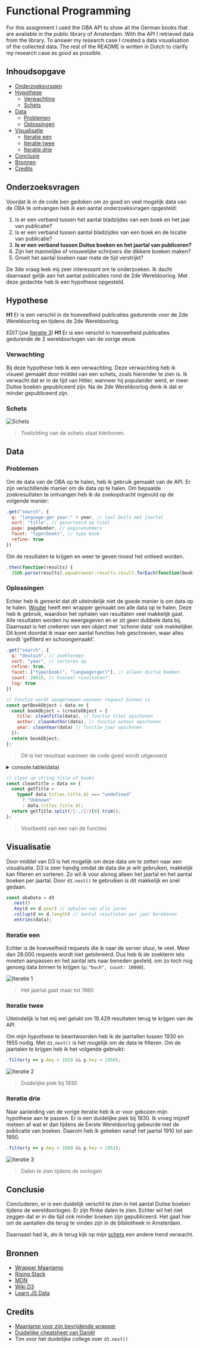 # Functional Programming

For this assignment I used the OBA API to show all the German books that are available in the public library of Amsterdam. With the API I retrieved data from the library. To answer my research case I created a data visualisation of the collected data. The rest of the README is written in Dutch to clarify my research case as good as possible.

## Inhoudsopgave

- [Onderzoeksvragen](#onderzoeksvragen-)
- [Hypothese](#hypothese)
  - [Verwachting](#verwachting)
  - [Schets](#schets)
- [Data](#data)
  - [Problemen](#problemen)
  - [Oplossingen](#oplossingen)
- [Visualisatie](#visualisatie)
  - [Iteratie een](#iteratie-een)
  - [Iteratie twee](#iteratie-twee)
  - [Iteratie drie](#iteratie-drie)
- [Conclusie](#conlusie)
- [Bronnen](#bronnen)
- [Credits](#credits)

## Onderzoeksvragen

Voordat ik in de code ben gedoken om zo goed en veel mogelijk data van de OBA te ontvangen heb ik een aantal onderzoeksvragen opgesteld:

1. Is er een verband tussen het aantal bladzijdes van een boek en het jaar van publicatie?
2. Is er een verband tussen aantal bladzijdes van een boek en de locatie van publicatie?
3. **Is er een verband tussen Duitse boeken en het jaartal van publiceren?**
4. Zijn het mannelijke of vrouwelijke schrijvers die dikkere boeken maken?
5. Groeit het aantal boeken naar mate de tijd verstrijkt?

De 3de vraag leek mij zeer interessant om te onderzoeken. Ik dacht daarnaast gelijk aan het aantal publicaties rond de 2de Wereldoorlog. Met deze gedachte heb ik een hypothese opgesteld.

## Hypothese

**H1** Er is een verschil in de hoeveelheid publicaties gedurende voor de 2de Wereldoorlog en tijdens de 2de Wereldoorlog.

_EDIT:_(zie [Iteratie 3](#iteratie-drie))
**H1** Er is een verschil in hoeveelheid publicaties gedurende de 2 wereldoorlogen van de vorige eeuw.

### Verwachting

Bij deze hypothese heb ik een verwachting. Deze verwachting heb ik visueel gemaakt door middel van een schets, zoals hieronder te zien is. Ik verwacht dat er in de tijd van Hitler, wanneer hij populairder werd, er meer Duitse boeken gepubliceerd zijn. Na de 2de Wereldoorlog denk ik dat er minder gepubliceerd zijn.

### Schets

![Schets](assets/readme-sketch-1.jpg)

> Toelichting van de schets staat hierboven.

## Data

### Problemen

Om de data van de OBA op te halen, heb ik gebruik gemaakt van de API. Er zijn verschillende manier om de data op te halen. Om bepaalde zoekresultaten te ontvangen heb ik de zoekopdracht ingevuld op de volgende manier:

```javascript
.get("search", {
  q: "language:ger year:" + year, // taal Duits met jaartal
  sort: "title", // gesorteerd op titel
  page: pageNumber, // paginanummers
  facet: "type(book)", // type book
  refine: true
})
```

Om de resultaten te krijgen en weer te geven moest het ontleed worden.

```javascript
.then(function(results) {
  JSON.parse(results).aquabrowser.results.result.forEach(function(book) {})
```

### Oplossingen

Echter heb ik gemerkt dat dit uiteindelijk niet de goede manier is om data op te halen. [Wouter](https://github.com/maanlamp) heeft een wrapper gemaakt om alle data op te halen. Deze heb ik gebruik, waardoor het ophalen van resultaten veel makkelijk gaat. Alle resultaten worden nu weergegeven en er zit geen dubbele data bij. Daarnaast is het creëeren van een object met 'schone data' ook makkelijker. Dit komt doordat ik maar een aantal functies heb geschreven, waar alles wordt 'gefilterd en schoongemaakt'.

```javascript
.get("search", {
  q: "deutsch", // zoektermen
  sort: "year", // sorteren op
  refine: true,
  facet: ["type(book)", "language(ger)"], // alleen duitse boeken
  count: 28615, // hoeveel resultaten?
  log: true
})
```

```javascript
// functie wordt aangeroepen wanneer request binnen is
const getBookObject = data => {
  const bookObject = (createObject = {
    title: cleanTitle(data), // functie titel opschonen
    author: cleanAuthor(data), // functie auteur opschonen
    year: cleanYear(data) // functie jaar opschonen
  });
  return bookObject;
};
```

> Dit is het resultaat wanneer de code goed wordt uitgevoerd

<details><summary>console.table(data)</summary>
![Resultaten data](assets/results.jpg)
</details>

```javascript
// clean up string title of books
const cleanTitle = data => {
  const getTitle =
    typeof data.titles.title.$t === "undefined"
      ? "Unknown"
      : data.titles.title.$t;
  return getTitle.split(/[:,/]/)[0].trim();
};
```

> Voorbeeld van een van de functies

## Visualisatie

Door middel van D3 is het mogelijk om deze data om te zetten naar een visualisatie. D3 is zeer handig omdat de data die je wilt gebruiken, makkelijk kan filteren en sorteren. Zo wil ik voor alsnog alleen het jaartal en het aantal boeken per jaartal. Door `d3.nest()` te gebruiken is dit makkelijk en snel gedaan.

```javascript
const obaData = d3
  .nest()
  .key(d => d.year) // ophalen van alle jaren
  .rollup(d => d.length) // aantal resultaten per jaar berekenen
  .entries(data);
```

### Iteratie een

Echter is de hoeveelheid requests die ik naar de server stuur, te veel. Meer dan 28.000 requests wordt niet getolereerd. Dus heb ik de zoekterm iets moeten aanpassen en het aantal iets naar beneden gesteld, om zo toch nog genoeg data binnen te krijgen (`q:"buch", count: 10000`).

![Iteratie 1](assets/iteration_one.jpg)

> Het jaartal gaat maar tot 1980

### Iteratie twee

Uiteindelijk is het mij wel gelukt om 19.429 resultaten terug te krijgen van de API

Om mijn hypothese te beantwoorden heb ik de jaartallen tussen 1930 en 1955 nodig. Met `d3.nest()` is het mogelijk om de data te filteren. Om de jaartalen te krijgen heb ik het volgende gebruikt:

```javascript
.filter(y => y.key > 1929 && y.key < 1956);
```

![Iteratie 2](assets/iteration_two.jpg)

> Duidelijke piek bij 1930

### Iteratie drie

Naar aanleiding van de vorige iteratie heb ik er voor gekozen mijn hypothese aan te passen. Er is een duidelijke piek bij 1930. Ik vroeg mijzelf meteen af wat er dan tijdens de Eerste Wereldoorlog gebeurde met de publicatie van boeken. Daarom heb ik gekeken vanaf het jaartal 1910 tot aan 1950.

```javascript
.filter(y => y.key > 1909 && y.key < 1951);
```

![Iteratie 3](assets/iteration_final.jpg)

> Dalen te zien tijdens de oorlogen

## Conclusie

Concluderen, er is een duidelijk verschil te zien in het aantal Duitse boeken tijdens de wereldoorlogen. Er zijn flinke dalen te zien. Echter wil het niet zeggen dat er in die tijd ook minder boeken zijn gepubliceerd. Het gaat hier om de aantallen die terug te vinden zijn in de bibliotheek in Amsterdam.

Daarnaast had ik, als ik terug kijk op mijn [schets](#schets) een andere trend verwacht.

## Bronnen

- [Wrapper Maanlamp](https://github.com/maanlamp/node-oba-api-wrapper)
- [Rising Stack](https://blog.risingstack.com/d3-js-tutorial-bar-charts-with-javascript/)
- [MDN](https://developer.mozilla.org/en-US/docs/Web/JavaScript)
- [Wiki D3](https://github.com/d3/d3/wiki)
- [Learn JS Data](http://learnjsdata.com/group_data.html)

## Credits

- [Maanlamp voor zijn bevrijdende wrapper](https://github.com/maanlamp)
- [Duidelijke cheatsheet van Daniël](https://github.com/DanielvandeVelde/functional-programming/blob/master/README.md)
- Tim voor het duidelijke college over `d3.nest()`
